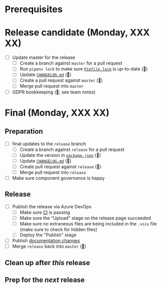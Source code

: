 # Prerequisites


# Release candidate (Monday, XXX XX)

- [ ] Update master for the release
  - [ ] Create a branch against `master` for a pull request
  - [ ] Run `pipenv lock` to make sure [`Pipfile.lock`](https://github.com/humlab-sead/sead_query_api/blob/master/package.json) is up-to-date (🤖)
  - [ ] Update [`CHANGELOG.md`](https://github.com/humlab-sead/sead_query_api/blob/master/CHANGELOG.md) (🤖)
  - [ ] Create a pull request against `master` (🤖)
  - [ ] Merge pull request into `master`
- [ ] GDPR bookkeeping (🤖; see team notes)

# Final (Monday, XXX XX)

## Preparation

- [ ] final updates to the `release` branch
  - [ ] Create a branch against `release` for a pull request
  - [ ] Update the version in [`package.json`](https://github.com/humlab-sead/sead_query_api/blob/master/package.json) (🤖)
  - [ ] Update [`CHANGELOG.md`](https://github.com/humlab-sead/sead_query_api/blob/master/CHANGELOG.md) (🤖)
  - [ ] Create pull request against `release` (🤖)
  - [ ] Merge pull request into `release`
- [ ] Make sure component governance is happy

## Release

- [ ] Publish the release via Azure DevOps
  - [ ] Make sure [CI](https://github.com/humlab-sead/sead_query_api/blob/master/CONTRIBUTING.md) is passing
  - [ ] Make sure the "Upload" stage on the release page succeeded
  - [ ] Make sure no extraneous files are being included in the `.vsix` file (make sure to check for hidden files)
  - [ ] Deploy the "Publish" stage
- [ ] Publish [documentation changes](https://github.com/humlab-sead/vscode-docs/pulls?q=is%3Apr+is%3Aopen+label%3Apython)
- [ ] Merge `release` back into `master` (🤖)

## Clean up after _this_ release


## Prep for the _next_ release

